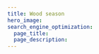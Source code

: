 ```yaml
---
title: Wood season
hero_image: 
search_engine_optimization:
  page_title:
  page_description:
---
```


